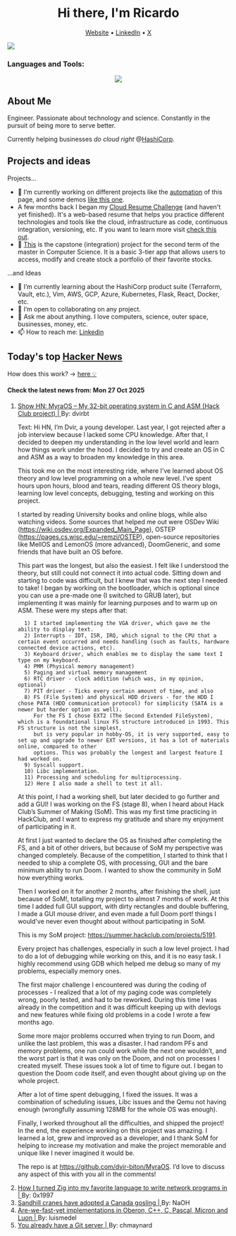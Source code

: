 
<!-- This is an HTML comment in your markdown file -->

<h1 align="center">Hi there, I'm Ricardo</h1>
<p align="center">
  <a href="https://ricardorompar.com" target="_blank">Website</a> •
  <a href="https://www.linkedin.com/in/ricardorompar/" target="_blank">LinkedIn</a> •
  <a href="https://twitter.com/ricardorompar" target="_blank">X</a>
</p>
<img src="https://badges.pufler.dev/visits/{ricardorompar}/{ricardorompar}"/>

<h3 align="left">Languages and Tools:</h3>
<p align="center">
  <a href="https://skillicons.dev" target="_blank">
    <img src="https://skillicons.dev/icons?i=terraform,aws,gcp,azure,git,python,kubernetes,react,js,docker,ubuntu" />
  </a>
</p>

<h2>About Me</h2>
Engineer. Passionate about technology and science. Constantly in the pursuit of being more to serve better.

Currently helping businesses <i>do cloud right</i> @<a href="https://github.com/hashicorp" target="_blank">HashiCorp</a>.

<h2>Projects and ideas</h2>
Projects...
<ul>
  <li>🔭 I’m currently working on different projects like the <a href="https://github.com/ricardorompar/ricardorompar/blob/main/automate.py">automation</a> of this page, and some demos <a href="https://github.com/ricardorompar/boundary-ansible-demo">like this one</a>.
  </li>

  <li >A few months back I began my <a href="https://github.com/ricardorompar/cloudResumeChallenge">Cloud Resume Challenge</a> (and haven't yet finished). It's a web-based resume that helps you practice different technologies and tools like the cloud, infrastructure as code, continuous integration, versioning, etc. If you want to learn more visit <a href="https://cloudresumechallenge.dev/docs/the-challenge/aws/" target="_blank">check this out</a>.
  </li>

  <li>🔭 <a href="https://github.com/ricardorompar/capstoneT2">This</a> is the capstone (integration) project for the second term of the master in Computer Science. It is a basic 3-tier app that allows users to access, modify and create stock a portfolio of their favorite stocks.
  </li>
</ul>
...and Ideas
<ul>
  <li>🌱 I’m currently learning about the HashiCorp product suite (Terraform, Vault, etc.), Vim, AWS, GCP, Azure, Kubernetes, Flask, React, Docker, etc.
  </li>
  <li>👯 I’m open to collaborating on any project.</li>
  <li>💬 Ask me about anything. I love computers, science, outer space, businesses, money, etc.</li>
  <li>📫 How to reach me: <a href="https://www.linkedin.com/in/ricardorompar/" target="_blank">Linkedin</a></li>
</ul>

<h2>Today's top <a href='https://news.ycombinator.com/' target="_blank">Hacker News</a></h2>
How does this work? -> <a href='./AUTOMATIC.md'>here 💡</a>

<h4>Check the latest news from: Mon 27 Oct 2025</h4>
<ol>
<li>
    <a href=https://github.com/dvir-biton/MyraOS target="_blank">
        Show HN: MyraOS – My 32-bit operating system in C and ASM (Hack Club project) |
    </a>
    By: dvirbt
</li>

<p>
Text: Hi HN, I’m Dvir, a young developer. Last year, I got rejected after a job interview because I lacked some CPU knowledge. After that, I decided to deepen my understanding in the low level world and learn how things work under the hood. I decided to try and create an OS in C and ASM as a way to broaden my knowledge in this area.<p>This took me on the most interesting ride, where I’ve learned about OS theory and low level programming on a whole new level.  I’ve spent hours upon hours, blood and tears, reading different OS theory blogs, learning low level concepts, debugging, testing and working on this project.<p>I started by reading University books and online blogs, while also watching videos.  
Some sources that helped me out were OSDev Wiki (<a href="https:&#x2F;&#x2F;wiki.osdev.org&#x2F;Expanded_Main_Page" rel="nofollow">https:&#x2F;&#x2F;wiki.osdev.org&#x2F;Expanded_Main_Page</a>), OSTEP (<a href="https:&#x2F;&#x2F;pages.cs.wisc.edu&#x2F;~remzi&#x2F;OSTEP" rel="nofollow">https:&#x2F;&#x2F;pages.cs.wisc.edu&#x2F;~remzi&#x2F;OSTEP</a>), open-source repositories like MellOS and LemonOS (more advanced), DoomGeneric, and some friends that have built an OS before.<p>This part was the longest, but also the easiest. I felt like I understood the theory, but still could not connect it into actual code. Sitting down and starting to code was difficult, but I knew that was the next step I needed to  take! 
I began by working on the bootloader, which is optional since you can use a pre-made one (I switched to GRUB later), but implementing it was mainly for learning purposes and to warm up on ASM. These were my steps after that:<p><pre><code>  1) I started implementing the VGA driver, which gave me the ability to display text.
  2) Interrupts - IDT, ISR, IRQ, which signal to the CPU that a certain event occurred and needs handling (such as faults, hardware connected device actions, etc).
  3) Keyboard driver, which enables me to display the same text I type on my keyboard.
  4) PMM (Physical memory management)
  5) Paging and virtual memory management
  6) RTC driver - clock addition (which was, in my opinion, optional)
  7) PIT driver - Ticks every certain amount of time, and also  
  8) FS (File System) and physical HDD drivers - for the HDD I chose PATA (HDD communication protocol) for simplicity (SATA is a newer but harder option as well).
     For the FS I chose EXT2 (The Second Extended FileSystem), which is a foundational linux FS structure introduced in 1993. This FS structure is not the simplest,
     but is very popular in hobby-OS, it is very supported, easy to set up and upgrade to newer EXT versions, it has a lot of materials online, compared to other
     options. This was probably the longest and largest feature I had worked on.
  9) Syscall support.
  10) Libc implementation.
  11) Processing and scheduling for multiprocessing.
  12) Here I also made a shell to test it all.
</code></pre>
At this point, I had a working shell, but later decided to go further and add a GUI! I was working on the FS (stage 8), when I heard about Hack Club’s Summer of Making (SoM). This was my first time practicing in HackClub, and I want to express my gratitude and share my enjoyment of participating in it.<p>At first I just wanted to declare the OS as finished after completing the FS, and a bit of other drivers, but because of SoM my perspective was changed completely. Because of the competition, I started to think that I needed to ship a complete OS, with processing, GUI and the bare minimum ability to run Doom. I wanted to show the community in SoM how everything works.<p>Then I worked on it for another 2 months, after finishing the shell, just because of SoM!,  totalling my project to almost 7 months of work. At this time I added full GUI support, with dirty rectangles and double buffering, I made a GUI mouse driver, and even made a full Doom port! things I would&#x27;ve never even thought about without participating in SoM.<p>This is my SoM project: <a href="https:&#x2F;&#x2F;summer.hackclub.com&#x2F;projects&#x2F;5191" rel="nofollow">https:&#x2F;&#x2F;summer.hackclub.com&#x2F;projects&#x2F;5191</a>.<p>Every project has challenges, especially in such a low level project. I had to do a lot of debugging while working on this, and it is no easy task. I highly recommend using GDB which helped me debug so many of my problems, especially memory ones.<p>The first major challenge I encountered was during the coding of processes - I realized that a lot of my paging code was completely wrong, poorly tested, and had to be reworked. During this time I was already in the competition and it was difficult keeping up with devlogs and new features while fixing old problems in a code I wrote a few months ago.<p>Some more major problems occurred when trying to run Doom, and unlike the last problem, this was a disaster. I had random PFs and memory problems, one run could work while the next one wouldn’t, and the worst part is that it was only on the Doom, and not on processes I created myself. These issues took a lot of time to figure out. I began to question the Doom code itself, and even thought about giving up on the whole project.<p>After a lot of time spent debugging, I fixed the issues. It was a combination of scheduling issues, Libc issues and the Qemu not having enough (wrongfully assuming 128MB for the whole OS was enough).<p>Finally, I worked throughout all the difficulties, and shipped the project! In the end, the experience working on this project was amazing. I learned a lot, grew and improved as a developer, and I thank SoM for helping to increase my motivation and make the project memorable and unique like I never imagined it would be.<p>The repo is at <a href="https:&#x2F;&#x2F;github.com&#x2F;dvir-biton&#x2F;MyraOS" rel="nofollow">https:&#x2F;&#x2F;github.com&#x2F;dvir-biton&#x2F;MyraOS</a>. I’d love to discuss any aspect of this with you all in the comments! </br>
</p>

<li>
    <a href=https://lalinsky.com/2025/10/26/zio-async-io-for-zig.html target="_blank">
        How I turned Zig into my favorite language to write network programs in |
    </a>
    By: 0x1997
</li>

<li>
    <a href=https://www.smithsonianmag.com/science-nature/these-sandhill-cranes-have-adopted-a-canadian-gosling-and-birders-have-flocked-to-watch-the-strange-family-180986828/ target="_blank">
        Sandhill cranes have adopted a Canada gosling |
    </a>
    By: NaOH
</li>

<li>
    <a href=https://github.com/rochus-keller/Are-we-fast-yet target="_blank">
        Are-we-fast-yet implementations in Oberon, C++, C, Pascal, Micron and Luon |
    </a>
    By: luismedel
</li>

<li>
    <a href=https://maurycyz.com/misc/easy_git/ target="_blank">
        You already have a Git server |
    </a>
    By: chmaynard
</li>
</ol>